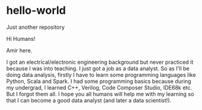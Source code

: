 # hello-world
Just another repository

Hi Humans!

Amir here.

I got an electrical/electronic engineering background but never practiced it because I was into teaching.
I just got a job as a data analyst.
So as I'll be doing data analysis, firstly I have to learn some programming languages like Python, Scala and Spark.
I had some programming basics because during my undergrad, I learned C++, Verilog, Code Composer Studio, IDE68k etc.
But I forgot them all.
I hope you all humans will help me with my learning so that I can become a good data analyst (and later a data scientist!). 

